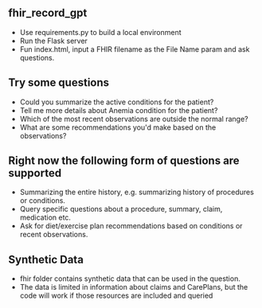 ## fhir_record_gpt

- Use requirements.py to build a local environment
- Run the Flask server
- Fun index.html, input a FHIR filename as the File Name param and ask questions.


## Try some questions

- Could you summarize the active conditions for the patient?
- Tell me more details about Anemia condition for the patient?
- Which of the most recent observations are outside the normal range?
- What are some recommendations you'd make based on the observations?



## Right now the following form of questions are supported

- Summarizing the entire history, e.g. summarizing history of procedures or conditions.
- Query specific questions about a procedure, summary, claim, medication etc.
- Ask for diet/exercise plan recommendations based on conditions or recent observations.


## Synthetic Data

- fhir folder contains synthetic data that can be used in the question. 
- The data is limited in information about claims and CarePlans, but the code will work if those resources are included
and queried
